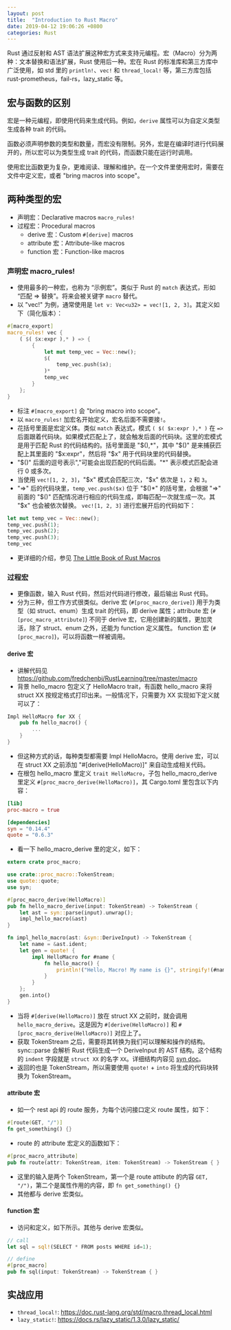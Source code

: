 ```yaml
---
layout: post
title:  "Introduction to Rust Macro"
date: 2019-04-12 19:06:26 +0800
categories: Rust
---
```


Rust 通过反射和 AST 语法扩展这种宏方式来支持元编程。宏（Macro）分为两种：文本替换和语法扩展，Rust 使用后一种。宏在 Rust 的标准库和第三方库中广泛使用，如 std 里的 `println!`、`vec!` 和 `thread_local!` 等，第三方库包括 rust-prometheus，fail-rs，lazy_static 等。

<!--description-->

## 宏与函数的区别
宏是一种元编程，即使用代码来生成代码。例如，`derive` 属性可以为自定义类型生成各种 trait 的代码。

函数必须声明参数的类型和数量，而宏没有限制。另外，宏是在编译时进行代码展开的，所以宏可以为类型生成 trait 的代码，而函数只能在运行时调用。

使用宏比函数更为复杂，更难阅读、理解和维护。在一个文件里使用宏时，需要在文件中定义宏，或者 "bring macros into scope"。

## 两种类型的宏
- 声明宏：Declarative macros `macro_rules!`
- 过程宏：Procedural macros 
  - derive 宏：Custom `#[derive]` macros
  - attribute 宏：Attribute-like macros
  - function 宏：Function-like macros

### 声明宏 macro_rules!
- 使用最多的一种宏，也称为 “示例宏”。类似于 Rust 的 `match` 表达式，形如 “匹配 => 替换”。将来会被关键字 `macro` 替代。
- 以 "vec!" 为例，通常使用是 `let v: Vec<u32> = vec![1, 2, 3]`。其定义如下（简化版本）：
```rust
#[macro_export]
macro_rules! vec {
    ( $( $x:expr ),* ) => {
        {
            let mut temp_vec = Vec::new();
            $(
                temp_vec.push($x);
            )*
            temp_vec
        }
    };
}
```
- 标注 `#[macro_export]` 会 "bring macro into scope"。
- 以 `macro_rules!` 加宏名开始定义，宏名后面不需要接`!`。
- 花括号里面是宏定义体。类似 `match` 表达式，模式 `( $( $x:expr ),* )` 在 `=>` 后面跟着代码块。如果模式匹配上了，就会触发后面的代码块。这里的宏模式是用于匹配 Rust 的代码结构的。括号里面是 "$(),*"，其中 "$()" 是来捕获匹配上其里面的 "$x:expr"，然后将 "$x" 用于代码块里的代码替换。
- "$()" 后面的逗号表示","可能会出现匹配的代码后面。"*" 表示模式匹配会进行 0 或多次。
- 当使用 `vec![1, 2, 3]`，"$x" 模式会匹配三次，"$x" 依次是 `1`，`2` 和 `3`。
- "=>" 后的代码块里，`temp_vec.push($x)` 位于 "$()*" 的括号里，会根据 "=>" 前面的 "$()" 匹配情况进行相应的代码生成，即每匹配一次就生成一次。其 "$x" 也会被依次替换。 `vec![1, 2, 3]` 进行宏展开后的代码如下：
```rust
let mut temp_vec = Vec::new();
temp_vec.push(1);
temp_vec.push(2);
temp_vec.push(3);
temp_vec
```
- 更详细的介绍，参见 [The Little Book of Rust Macros](https://danielkeep.github.io/tlborm/book/index.html)

### 过程宏
- 更像函数，输入 Rust 代码，然后对代码进行修改，最后输出 Rust 代码。
- 分为三种，但工作方式很类似。derive 宏 (`#[proc_macro_derive]`) 用于为类型（如 struct、enum）生成 trait 的代码，即 derive 属性；attribute 宏 (`#[proc_macro_attribute]`) 不同于 derive 宏，它用创建新的属性，更加灵活，除了 struct、enum 之外，还能为 function 定义属性。 function 宏 (`#[proc_macro]`)，可以将函数一样被调用。

#### derive 宏
- 讲解代码见 https://github.com/fredchenbj/RustLearning/tree/master/macro
- 背景 hello_macro 包定义了 HelloMacro trait，有函数 hello_macro 来将 struct XX 按规定格式打印出来。一般情况下，只需要为 XX 实现如下定义就可以了：
```rust
Impl HelloMacro for XX {
    pub fn hello_macro() {
        ...
    }
}
```
- 但这种方式的话，每种类型都需要 Impl HelloMacro。使用 derive 宏，可以在 struct XX 之前添加 "#[derive(HelloMacro)]" 来自动生成相关代码。
- 在根包 hello_macro 里定义 `trait HelloMacro`，子包 hello_macro_derive 里定义 `#[proc_macro_derive(HelloMacro)]`，其 Cargo.toml 里包含以下内容：

```toml
[lib]
proc-macro = true

[dependencies]
syn = "0.14.4"
quote = "0.6.3"
```
- 看一下 hello_macro_derive 里的定义，如下：

```rust
extern crate proc_macro;

use crate::proc_macro::TokenStream;
use quote::quote;
use syn;

#[proc_macro_derive(HelloMacro)]
pub fn hello_macro_derive(input: TokenStream) -> TokenStream {
    let ast = syn::parse(input).unwrap();
    impl_hello_macro(&ast)
}

fn impl_hello_macro(ast: &syn::DeriveInput) -> TokenStream {
    let name = &ast.ident;
    let gen = quote! {
        impl HelloMacro for #name {
            fn hello_macro() {
                println!("Hello, Macro! My name is {}", stringify!(#name));
            }
        }
    };
    gen.into()
}
```
- 当将 `#[derive(HelloMacro)]` 放在 struct XX 之前时，就会调用 `hello_macro_derive`。这是因为 `#[derive(HelloMacro)]` 和 `#[proc_macro_derive(HelloMacro)]` 对应上了。
- 获取 TokenStream 之后，需要将其转换为我们可以理解和操作的结构。sync::parse 会解析 Rust 代码生成一个 DeriveInput 的 AST 结构。这个结构的 `indent` 字段就是 `struct XX` 的名字 `XX`。详细结构内容见 [syn doc](https://docs.rs/syn/0.14.4/syn/struct.DeriveInput.html)。
- 返回的也是 TokenStream，所以需要使用 `quote!` + `into` 将生成的代码块转换为 TokenStream。

#### attribute 宏
- 如一个 rest api 的 route 服务，为每个访问接口定义 route 属性，如下：
```rust
#[route(GET, "/")]
fn get_something() {}
```
- route 的 attribute 宏定义的函数如下：
```rust
#[proc_macro_attribute]
pub fn route(attr: TokenStream, item: TokenStream) -> TokenStream { }
```
- 这里的输入是两个 TokenStream，第一个是 route attibute 的内容 `GET, "/")`，第二个是属性作用的内容，即 `fn get_something() {}`
- 其他都与 derive 宏类似。

#### function 宏
- 访问和定义，如下所示。其他与 derive 宏类似。

```rust
// call 
let sql = sql!(SELECT * FROM posts WHERE id=1);

// define
#[proc_macro]
pub fn sql(input: TokenStream) -> TokenStream { }
```

## 实战应用
- `thread_local!`: https://doc.rust-lang.org/std/macro.thread_local.html
- `lazy_static!`: https://docs.rs/lazy_static/1.3.0/lazy_static/
